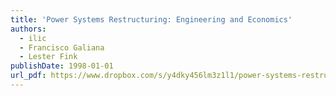 ```yaml
---
title: 'Power Systems Restructuring: Engineering and Economics'
authors:
  - ilic
  - Francisco Galiana
  - Lester Fink
publishDate: 1998-01-01
url_pdf: https://www.dropbox.com/s/y4dky456lm3z1l1/power-systems-restructuring-engineering-and-economics.pdf?dl=0
---
```



